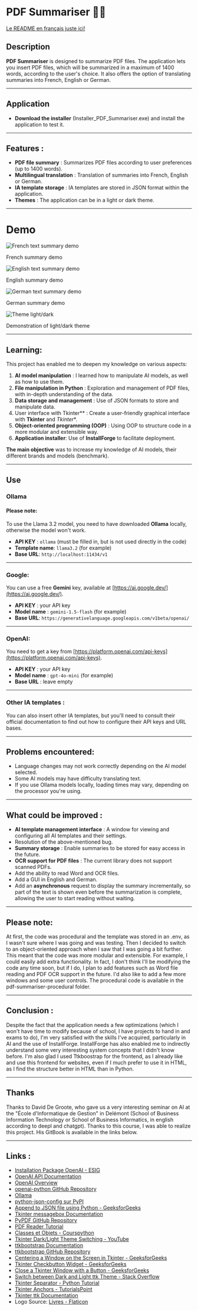 # PDF Summariser  🤖📖

[Le README en français juste ici!](README.fr.md)

## Description  
**PDF Summariser** is designed to summarize PDF files. The application lets you insert PDF files, which will be summarized in a maximum of 1400 words, according to the user's choice. It also offers the option of translating summaries into French, English or German.

---

## Application

- **Download the installer** (Installer_PDF_Summariser.exe) and install the application to test it.

---

## Features :  
- **PDF file summary** : Summarizes PDF files according to user preferences (up to 1400 words).  
- **Multilingual translation** : Translation of summaries into French, English or German.  
- **IA template storage** : IA templates are stored in JSON format within the application.  
- **Themes** : The application can be in a light or dark theme.  

---

# Demo

![French text summary demo](Demo/PDF-Summariser-demo.gif)

French summary demo

![English text summary demo](Demo/PDF-Summariser-demo-ollama.gif)

English summary demo

![German text summary demo](Demo/PDF-Summariser-demo-deutsch.gif)

German summary demo

![Theme light/dark](Demo/PDF-Summariser-demo-themes.gif)

Demonstration of light/dark theme

---

## Learning:  
This project has enabled me to deepen my knowledge on various aspects:  
1. **AI model manipulation** : I learned how to manipulate AI models, as well as how to use them.  
2. **File manipulation in Python** : Exploration and management of PDF files, with in-depth understanding of the data.   
3. **Data storage and management** : Use of JSON formats to store and manipulate data.  
4. User interface with Tkinter** : Create a user-friendly graphical interface with **Tkinter** and *Tkinter**.
5. **Object-oriented programming (OOP)** : Using OOP to structure code in a more modular and extensible way.  
6. **Application installer**: Use of **InstallForge** to facilitate deployment. 

**The main objective** was to increase my knowledge of AI models, their different brands and models (benchmark).

---

## Use

### Ollama 
#### Please note:  
To use the Llama 3.2 model, you need to have downloaded **Ollama** locally, otherwise the model won't work.  

- **API KEY** : `ollama` (must be filled in, but is not used directly in the code)  
- **Template name**: `llama3.2` (for example)  
- **Base URL**: `http://localhost:11434/v1`

---

### Google:  
You can use a free **Gemini** key, available at [https://ai.google.dev/](https://ai.google.dev/).  
- **API KEY** : your API key  
- **Model name** : `gemini-1.5-flash` (for example)  
- **Base URL**: `https://generativelanguage.googleapis.com/v1beta/openai/`

---

### OpenAI:  
You need to get a key from [https://platform.openai.com/api-keys](https://platform.openai.com/api-keys).
- **API KEY** : your API key  
- **Model name** : `gpt-4o-mini` (for example)  
- **Base URL** : leave empty  

---

### Other IA templates :  
You can also insert other IA templates, but you'll need to consult their official documentation to find out how to configure their API keys and URL bases.

---

## Problems encountered:  
- Language changes may not work correctly depending on the AI model selected.
- Some AI models may have difficulty translating text.
- If you use Ollama models locally, loading times may vary, depending on the processor you're using.

---

## What could be improved :  
- **AI template management interface** : A window for viewing and configuring all AI templates and their settings.  
- Resolution of the above-mentioned bug.  
- **Summary storage** : Enable summaries to be stored for easy access in the future.  
- **OCR support for PDF files** : The current library does not support scanned PDFs.  
- Add the ability to read Word and OCR files.
- Add a GUI in English and German.
- Add an **asynchronous** request to display the summary incrementally, so part of the text is shown even before the summarization is complete, allowing the user to start reading without waiting.

---
## Please note:
At first, the code was procedural and the template was stored in an .env, as I wasn't sure where I was going and was testing. Then I decided to switch to an object-oriented approach when I saw that I was going a bit further. This meant that the code was more modular and extensible. For example, I could easily add extra functionality. In fact, I don't think I'll be modifying the code any time soon, but if I do, I plan to add features such as Word file reading and PDF OCR support in the future. I'd also like to add a few more windows and some user controls.
The procedural code is available in the pdf-summariser-procedural folder.

---

## Conclusion : 
Despite the fact that the application needs a few optimizations (which I won't have time to modify because of school, I have projects to hand in and exams to do), I'm very satisfied with the skills I've acquired, particularly in AI and the use of InstallForge. InstallForge has also enabled me to indirectly understand some very interesting system concepts that I didn't know before. I'm also glad I used Ttkboostrap for the frontend, as I already like and use this frontend for websites, even if I much prefer to use it in HTML, as I find the structure better in HTML than in Python.

---

## Thanks
Thanks to David De Groote, who gave us a very interesting seminar on AI at the "École d'Informatique de Gestion" in Delémont (School of Business Information Technology or School of Business Informatics, in english according to deepl and chatgpt). Thanks to this course, I was able to realize this project. His GitBook is available in the links below.

---

## Links :
- [Installation Package OpenAI - ESIG](https://esig.degroote.ch/mardi-3-decembre-2024/pratique-api/installation-package-openai-et-test)
- [OpenAI API Documentation](https://platform.openai.com/docs/api-reference/introduction)
- [OpenAI Overview](https://platform.openai.com/docs/overview)
- [openai-python GitHub Repository](https://github.com/openai/openai-python)
- [Ollama](https://ollama.com/)
- [python-json-config sur PyPI](https://pypi.org/project/python-json-config/)
- [Append to JSON file using Python - GeeksforGeeks](https://www.geeksforgeeks.org/append-to-json-file-using-python/)
- [Tkinter messagebox Documentation](https://docs.python.org/3/library/tkinter.messagebox.html)
- [PyPDF GitHub Repository](https://github.com/py-pdf/pypdf)
- [PDF Reader Tutorial](https://pdfreader.readthedocs.io/en/latest/tutorial.html)
- [Classes et Objets - Courspython](https://courspython.com/classes-et-objets.html)
- [Tkinter Dark/Light Theme Switching - YouTube](https://www.youtube.com/watch?v=PIaccbMT6fo)
- [ttkbootstrap Documentation](https://ttkbootstrap.readthedocs.io)
- [ttkbootstrap GitHub Repository](https://github.com/israel-dryer/ttkbootstrap)
- [Centering a Window on the Screen in Tkinter - GeeksforGeeks](https://www.geeksforgeeks.org/how-to-center-a-window-on-the-screen-in-tkinter/)
- [Tkinter Checkbutton Widget - GeeksforGeeks](https://www.geeksforgeeks.org/python-tkinter-checkbutton-widget/)
- [Close a Tkinter Window with a Button - GeeksforGeeks](https://www.geeksforgeeks.org/how-to-close-a-tkinter-window-with-a-button/)
- [Switch between Dark and Light ttk Theme - Stack Overflow](https://stackoverflow.com/questions/66576662/how-to-switch-between-dark-and-light-ttk-theme)
- [Tkinter Separator - Python Tutorial](https://www.pythontutorial.net/tkinter/tkinter-separator/)
- [Tkinter Anchors - TutorialsPoint](https://www.tutorialspoint.com/python/tk_anchors.htm)
- [Tkinter ttk Documentation](https://docs.python.org/fr/3.13/library/tkinter.ttk.html)
- Logo Source: [Livres - Flaticon](https://www.flaticon.com/fr/chercher?word=livre)
